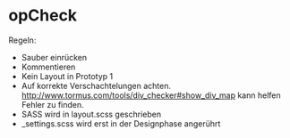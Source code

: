 opCheck
=======
Regeln:
- Sauber einrücken
- Kommentieren
- Kein Layout in Prototyp 1
- Auf korrekte Verschachtelungen achten. http://www.tormus.com/tools/div_checker#show_div_map kann helfen Fehler zu finden.
- SASS wird in layout.scss geschrieben
- _settings.scss wird erst in der Designphase angerührt
